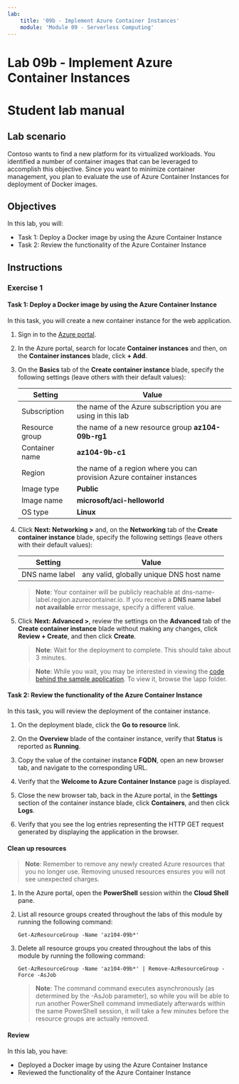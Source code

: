 ```yaml
---
lab:
    title: '09b - Implement Azure Container Instances'
    module: 'Module 09 - Serverless Computing'
---
```


# Lab 09b - Implement Azure Container Instances
# Student lab manual

## Lab scenario

Contoso wants to find a new platform for its virtualized workloads. You identified a number of container images that can be leveraged to accomplish this objective. Since you want to minimize container management, you plan to evaluate the use of Azure Container Instances for deployment of Docker images. 

## Objectives

In this lab, you will:

+ Task 1: Deploy a Docker image by using the Azure Container Instance
+ Task 2: Review the functionality of the Azure Container Instance

## Instructions

### Exercise 1

#### Task 1: Deploy a Docker image by using the Azure Container Instance

In this task, you will create a new container instance for the web application. 

1. Sign in to the [Azure portal](https://portal.azure.com).

1. In the Azure portal, search for locate **Container instances** and then, on the **Container instances** blade, click **+ Add**. 

1. On the **Basics** tab of the **Create container instance** blade, specify the following settings (leave others with their default values):

    | Setting | Value |
    | ---- | ---- |
    | Subscription | the name of the Azure subscription you are using in this lab |
    | Resource group | the name of a new resource group **az104-09b-rg1** |
    | Container name | **az104-9b-c1** |
    | Region | the name of a region where you can provision Azure container instances |
    | Image type | **Public** |
    | Image name | **microsoft/aci-helloworld** |
    | OS type | **Linux** |

1. Click **Next: Networking >** and, on the **Networking** tab of the **Create container instance** blade, specify the following settings (leave others with their default values):

    | Setting | Value |
    | --- | --- |
    | DNS name label | any valid, globally unique DNS host name |
	
    >**Note**: Your container will be publicly reachable at dns-name-label.region.azurecontainer.io. If you receive a **DNS name label not available** error message, specify a different value.

1. Click **Next: Advanced >**, review the settings on the **Advanced** tab of the **Create container instance** blade without making any changes, click **Review + Create**, and then click **Create**. 

    >**Note**: Wait for the deployment to complete. This should take about 3 minutes.

    >**Note**: While you wait, you may be interested in viewing the [code behind the sample application](https://github.com/Azure-Samples/aci-helloworld). To view it, browse the \app folder. 

#### Task 2: Review the functionality of the Azure Container Instance

In this task, you will review the deployment of the container instance.

1. On the deployment blade, click the **Go to resource** link.

1. On the **Overview** blade of the container instance, verify that **Status** is reported as **Running**. 

1. Copy the value of the container instance **FQDN**, open an new browser tab, and navigate to the corresponding URL.

1. Verify that the **Welcome to Azure Container Instance** page is displayed.

1. Close the new browser tab, back in the Azure portal, in the **Settings** section of the container instance blade, click **Containers**, and then click **Logs**. 

1. Verify that you see the log entries representing the HTTP GET request generated by displaying the application in the browser.

#### Clean up resources

   >**Note**: Remember to remove any newly created Azure resources that you no longer use. Removing unused resources ensures you will not see unexpected charges.

1. In the Azure portal, open the **PowerShell** session within the **Cloud Shell** pane.

1. List all resource groups created throughout the labs of this module by running the following command:

   ```pwsh
   Get-AzResourceGroup -Name 'az104-09b*'
   ```

1. Delete all resource groups you created throughout the labs of this module by running the following command:

   ```pwsh
   Get-AzResourceGroup -Name 'az104-09b*' | Remove-AzResourceGroup -Force -AsJob
   ```

    >**Note**: The command command executes asynchronously (as determined by the -AsJob parameter), so while you will be able to run another PowerShell command immediately afterwards within the same PowerShell session, it will take a few minutes before the resource groups are actually removed.

#### Review

In this lab, you have:

- Deployed a Docker image by using the Azure Container Instance
- Reviewed the functionality of the Azure Container Instance
